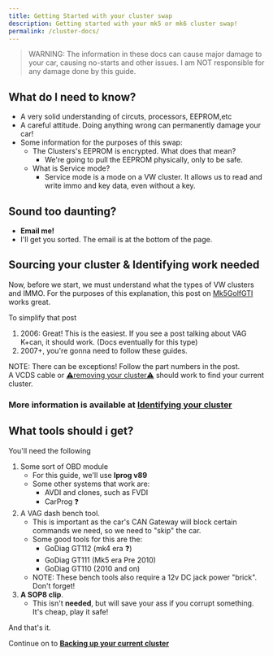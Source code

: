 ```yaml
---
title: Getting Started with your cluster swap
description: Getting started with your mk5 or mk6 cluster swap!
permalink: /cluster-docs/
---
```

 > WARNING: The information in these docs can cause major damage to your car, causing no-starts and other issues. I am NOT responsible for any damage done by this guide. 

## What do I need to know?
* A very solid understanding of circuts, processors, EEPROM,etc
* A careful attitude. Doing anything wrong can permanently damage your car!
* Some information for the purposes of this swap:
    * The Clusters's EEPROM is encrypted. What does that mean?
        * We're going to pull the EEPROM physically, only to be safe.
    * What is Service mode?
        * Service mode is a mode on a VW cluster. It allows us to read and write immo and key data, even without a key. 

## __Sound too daunting?__
* __Email me!__
*  I'll get you sorted. The email is at the bottom of the page. 

## Sourcing your cluster & Identifying work needed
Now, before we start, we must understand what the types of VW clusters and IMMO.
For the purposes of this explanation, this post on [Mk5GolfGTI](https://www.mk5golfgti.co.uk/forum/index.php?topic=91363.0) works great.

To simplify that post
1. 2006: Great! This is the easiest. If you see a post talking about VAG K+can, it should work. (Docs eventually for this type)
2. 2007+, you're gonna need to follow these guides.

NOTE: There can be exceptions! Follow the part numbers in the post. \
A VCDS cable or [⚠️removing your cluster⚠️](/cluster-docs/removing-your-cluster) should work to find your current cluster.

### More information is available at [Identifying your cluster](/cluster-docs/identify-cluster)

## What tools should i get?

You'll need the following
1. Some sort of OBD module
    * For this guide, we'll use __Iprog v89__
    * Some other systems that work are:
        * AVDI and clones, such as FVDI
        * CarProg ❓
2. A VAG dash bench tool.
    * This is important as the car's CAN Gateway will block certain commands we need, so we need to "skip" the car.
    * Some good tools for this are the:
        * GoDiag GT112 (mk4 era ❓)
        * GoDiag GT111 (Mk5 era Pre 2010)
        * GoDiag GT110 (2010 and on)
    * NOTE: These bench tools also require a 12v DC jack power "brick". Don't forget!
3.  __A SOP8 clip__.
    * This isn't __needed__, but will save your ass if you corrupt something. It's cheap, play it safe!

And that's it. 

Continue on to __[Backing up your current cluster](/cluster-docs/backing-up-your-cluster)__